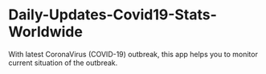 # Daily-Updates-Covid19-Stats-Worldwide
With latest CoronaVirus (COVID-19) outbreak, this app helps you to monitor current situation of the outbreak.
